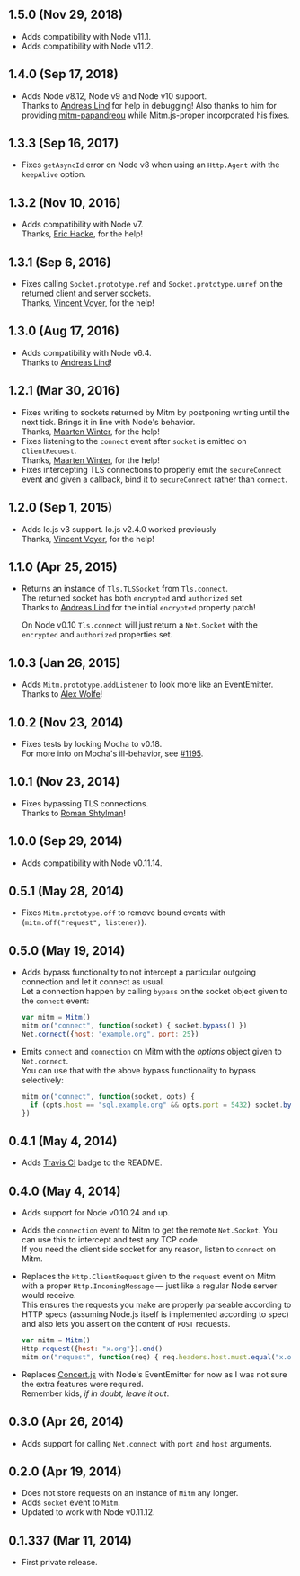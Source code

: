 ## 1.5.0 (Nov 29, 2018)
- Adds compatibility with Node v11.1.
- Adds compatibility with Node v11.2.

## 1.4.0 (Sep 17, 2018)
- Adds Node v8.12, Node v9 and Node v10 support.  
  Thanks to [Andreas Lind](https://github.com/papandreou) for help in debugging! Also thanks to him for providing [mitm-papandreou](https://www.npmjs.com/package/mitm-papandreou) while Mitm.js-proper incorporated his fixes.

## 1.3.3 (Sep 16, 2017)
- Fixes `getAsyncId` error on Node v8 when using an `Http.Agent` with the `keepAlive` option.

## 1.3.2 (Nov 10, 2016)
- Adds compatibility with Node v7.  
  Thanks, [Eric Hacke](https://github.com/ehacke), for the help!

## 1.3.1 (Sep 6, 2016)
- Fixes calling `Socket.prototype.ref` and `Socket.prototype.unref` on the returned client and server sockets.  
  Thanks, [Vincent Voyer](http://function.fr), for the help!

## 1.3.0 (Aug 17, 2016)
- Adds compatibility with Node v6.4.  
  Thanks to [Andreas Lind](https://github.com/papandreou)!

## 1.2.1 (Mar 30, 2016)
- Fixes writing to sockets returned by Mitm by postponing writing until the next
  tick. Brings it in line with Node's behavior.  
  Thanks, [Maarten Winter](https://github.com/mwoc), for the help!
- Fixes listening to the `connect` event after `socket` is emitted on
  `ClientRequest`.  
  Thanks, [Maarten Winter](https://github.com/mwoc), for the help!
- Fixes intercepting TLS connections to properly emit the `secureConnect` event
  and given a callback, bind it to `secureConnect` rather than `connect`.

## 1.2.0 (Sep 1, 2015)
- Adds Io.js v3 support. Io.js v2.4.0 worked previously  
  Thanks, [Vincent Voyer](http://function.fr), for the help!

## 1.1.0 (Apr 25, 2015)
- Returns an instance of `Tls.TLSSocket` from `Tls.connect`.  
  The returned socket has both `encrypted` and `authorized` set.  
  Thanks to [Andreas Lind](https://github.com/papandreou) for the initial
  `encrypted` property patch!

  On Node v0.10 `Tls.connect` will just return a `Net.Socket` with the
  `encrypted` and `authorized` properties set.

## 1.0.3 (Jan 26, 2015)
- Adds `Mitm.prototype.addListener` to look more like an EventEmitter.  
  Thanks to [Alex Wolfe](https://github.com/alexkwolfe)!

## 1.0.2 (Nov 23, 2014)
- Fixes tests by locking Mocha to v0.18.  
  For more info on Mocha's ill-behavior, see
  [#1195](https://github.com/mochajs/mocha/issues/1195).

## 1.0.1 (Nov 23, 2014)
- Fixes bypassing TLS connections.  
  Thanks to [Roman Shtylman](https://github.com/defunctzombie)!

## 1.0.0 (Sep 29, 2014)
- Adds compatibility with Node v0.11.14.

## 0.5.1 (May 28, 2014)
- Fixes `Mitm.prototype.off` to remove bound events with
  (`mitm.off("request", listener)`).

## 0.5.0 (May 19, 2014)
- Adds bypass functionality to not intercept a particular outgoing connection
  and let it connect as usual.  
  Let a connection happen by calling `bypass` on the socket object given to the
  `connect` event:

  ```javascript
  var mitm = Mitm()
  mitm.on("connect", function(socket) { socket.bypass() })
  Net.connect({host: "example.org", port: 25})
  ```

- Emits `connect` and `connection` on Mitm with the _options_ object given to
  `Net.connect`.  
  You can use that with the above bypass functionality to bypass selectively:

  ```javascript
  mitm.on("connect", function(socket, opts) {
    if (opts.host == "sql.example.org" && opts.port = 5432) socket.bypass()
  })
  ```

## 0.4.1 (May 4, 2014)
- Adds [Travis CI](https://travis-ci.org) badge to the README.

## 0.4.0 (May 4, 2014)
- Adds support for Node v0.10.24 and up.
- Adds the `connection` event to Mitm to get the remote `Net.Socket`. You can
  use this to intercept and test any TCP code.  
  If you need the client side socket for any reason, listen to `connect` on
  Mitm.

- Replaces the `Http.ClientRequest` given to the `request` event on Mitm with
  a proper `Http.IncomingMessage` — just like a regular Node server would
  receive.  
  This ensures the requests you make are properly parseable according to HTTP
  specs (assuming Node.js itself is implemented according to spec) and also lets
  you assert on the content of `POST` requests.

  ```javascript
  var mitm = Mitm()
  Http.request({host: "x.org"}).end()
  mitm.on("request", function(req) { req.headers.host.must.equal("x.org") })
  ```

- Replaces [Concert.js](https://github.com/moll/js-concert) with Node's
  EventEmitter for now as I was not sure the extra features were required.  
  Remember kids, _if in doubt, leave it out_.

## 0.3.0 (Apr 26, 2014)
- Adds support for calling `Net.connect` with `port` and `host` arguments.

## 0.2.0 (Apr 19, 2014)
- Does not store requests on an instance of `Mitm` any longer.
- Adds `socket` event to `Mitm`.
- Updated to work with Node v0.11.12.

## 0.1.337 (Mar 11, 2014)
- First private release.
